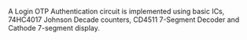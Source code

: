A Login OTP Authentication circuit is implemented using basic ICs, 74HC4017 Johnson Decade counters, CD4511 7-Segment Decoder and Cathode 7-segment display. 

